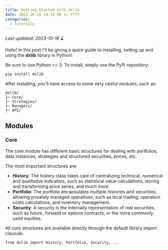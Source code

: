 ```yaml
---
title: Getting Started with dxlib
date: 2023-10-16 14:14:00 +/-TTTT
categories:
  - Tutorials
---
```

_Last updated: 2023-10-16_ ⌛

Hello!
In this post I'll be giving a quick guide to installing, setting up and using the __dxlib__ library in Python!

Be sure to use Python >= 3. To install, simply use the PyPi repository:
```bash
pip install dxlib
```

After installing, you'll have access to some very useful modules, such as:

```
dxlib/
├─ Core/
├─ Strategies/
├─ Managers/
├─ API/
```


## Modules

### Core

The core module has different basic structures for dealing with portfolios, data instances, strategies and structured securities, prices, etc.

The most important structures are:

* __History__: The history class takes care of centralizing technical, numerical and qualitative indicators, such as statistical value calculations, storing and transforming price series, and much more.
* __Portfolio__: The portfolio encapsulates multiple histories and securities, allowing privately managed operations, such as local trading, operation costs calculations, and inventory management.
* __Security__: A security is the internally representation of real securities, such as future, forward or options contracts, or the more commonly used equities.

All core structures are available directly through the default library import clausule:

```
from dxlib import History, Portfolio, Security, ...
```
